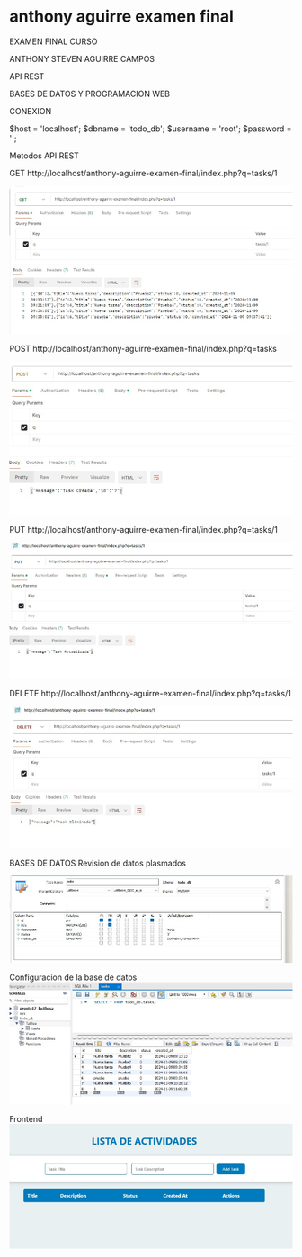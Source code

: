 # anthony aguirre examen final
EXAMEN FINAL CURSO

ANTHONY STEVEN AGUIRRE CAMPOS

API REST

BASES DE DATOS Y PROGRAMACION WEB

CONEXION

$host = 'localhost'; 
$dbname = 'todo_db'; 
$username = 'root'; 
$password = ''; 


Metodos API REST

GET
http://localhost/anthony-aguirre-examen-final/index.php?q=tasks/1

![Imagen de ejemplo](imagenes2/todos.jpeg)


POST
http://localhost/anthony-aguirre-examen-final/index.php?q=tasks


![Imagen de ejemplo](imagenes2/creada.jpeg)


PUT
http://localhost/anthony-aguirre-examen-final/index.php?q=tasks/1


![Imagen de ejemplo](imagenes2/actualizada.jpeg)

DELETE
http://localhost/anthony-aguirre-examen-final/index.php?q=tasks/1

![Imagen de ejemplo](imagenes2/eliminada.jpeg)



BASES DE DATOS
Revision de datos plasmados

![Imagen de ejemplo](imagenes2/base1.jpeg)

Configuracion de la base de datos
![Imagen de ejemplo](imagenes2/base2.jpeg)



Frontend![Imagen de ejemplo](imagenes2/tipificador.jpeg)

